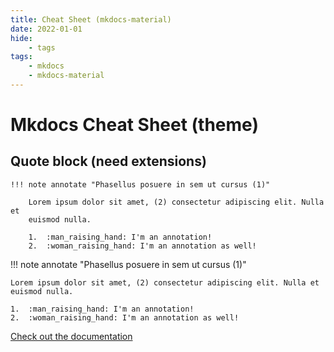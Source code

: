 ```yaml
---
title: Cheat Sheet (mkdocs-material)
date: 2022-01-01
hide:
    - tags
tags:
    - mkdocs
    - mkdocs-material
---
```


# Mkdocs Cheat Sheet (theme)

## Quote block (need extensions)

```
!!! note annotate "Phasellus posuere in sem ut cursus (1)" 

    Lorem ipsum dolor sit amet, (2) consectetur adipiscing elit. Nulla et
    euismod nulla. 

    1.  :man_raising_hand: I'm an annotation!
    2.  :woman_raising_hand: I'm an annotation as well!
```

!!! note annotate "Phasellus posuere in sem ut cursus (1)" 

    Lorem ipsum dolor sit amet, (2) consectetur adipiscing elit. Nulla et
    euismod nulla. 

    1.  :man_raising_hand: I'm an annotation!
    2.  :woman_raising_hand: I'm an annotation as well!


[Check out the documentation](https://squidfunk.github.io/mkdocs-material/reference/)